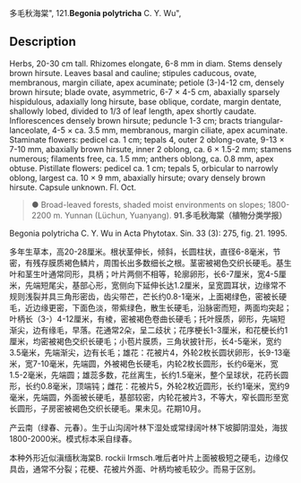 多毛秋海棠",
121.**Begonia polytricha** C. Y. Wu",

## Description
Herbs, 20-30 cm tall. Rhizomes elongate, 6-8 mm in diam. Stems densely brown hirsute. Leaves basal and cauline; stipules caducous, ovate, membranous, margin ciliate, apex acuminate; petiole (3-)4-12 cm, densely brown hirsute; blade ovate, asymmetric, 6-7 × 4-5 cm, abaxially sparsely hispidulous, adaxially long hirsute, base oblique, cordate, margin dentate, shallowly lobed, divided to 1/3 of leaf length, apex shortly caudate. Inflorescences densely brown hirsute; peduncle 1-3 cm; bracts triangular-lanceolate, 4-5 × ca. 3.5 mm, membranous, margin ciliate, apex acuminate. Staminate flowers: pedicel ca. 1 cm; tepals 4, outer 2 oblong-ovate, 9-13 × 7-10 mm, abaxially brown hirsute, inner 2 oblong, ca. 6 × 1.5-2 mm; stamens numerous; filaments free, ca. 1.5 mm; anthers oblong, ca. 0.8 mm, apex obtuse. Pistillate flowers: pedicel ca. 1 cm; tepals 5, orbicular to narrowly oblong, largest ca. 10 × 9 mm, abaxially hirsute; ovary densely brown hirsute. Capsule unknown. Fl. Oct.

> ● Broad-leaved forests, shaded moist environments on slopes; 1800-2200 m. Yunnan (Lüchun, Yuanyang).
**91.多毛秋海棠（植物分类学报）**

Begonia polytricha C. Y. Wu in Acta Phytotax. Sin. 33 (3): 275, fig. 21. 1995.

多年生草本，高20-28厘米。根状茎伸长，倾斜，长圆柱状，直径6-8毫米，节密，有残存膜质褐色鳞片，周围长出多数细长之根。茎密被褐色交织长硬毛。基生叶和茎生叶通常同形，具柄；叶片两侧不相等，轮廓卵形，长6-7厘米，宽4-5厘米，先端短尾尖，基部心形，宽侧向下延伸长达1.2厘米，呈宽圆耳状，边缘常不规则浅裂并具三角形密齿，齿尖带芒，芒长约0.8-1毫米，上面褐绿色，密被长硬毛，近边缘更密，下面色淡，带紫绿色，散生长硬毛，沿脉密而短，两面均突起；叶柄长（3-）4-12厘米，有棱，密被褐色卷曲长硬毛；托叶膜质，卵形，先端短渐尖，边有缘毛，早落。花通常2朵，呈二歧状；花序梗长1-3厘米，和花梗长约1厘米，均密被褐色交织长硬毛；小苞片膜质，三角状披针形，长4-5毫米，宽约3.5毫米，先端渐尖，边有长毛；雄花：花被片4，外轮2枚长圆状卵形，长9-13毫米，宽7-10毫米，先端圆，外被褐色长硬毛，内轮2枚长圆形，长约6毫米，宽1.5-2毫米，先端圆；雄蕊多数，花丝离生，长约1.5毫米，整个呈球状，花药长圆形，长约0.8毫米，顶端钝；雌花：花被片5，外轮2枚近圆形，长约1毫米，宽约9毫米，先端圆，外面被长硬毛，基部较密，内轮花被片3，不等大，窄长圆形至宽长圆形，子房密被褐色交织长硬毛。果未见。花期10月。

产云南（绿春、元春）。生于山沟阔叶林下湿处或常绿阔叶林下坡脚阴湿处，海拔1800-2000米。模式标本采自绿春。

本种外形近似滇缅秋海棠B. rockii Irmsch.唯后者叶片上面被极短之硬毛，边缘仅具齿，通常不分裂；花梗、花被片外面、叶柄均被毛较少。而易于区别。
